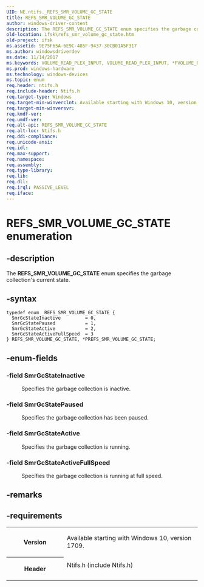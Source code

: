 ```yaml
---
UID: NE.ntifs._REFS_SMR_VOLUME_GC_STATE
title: REFS_SMR_VOLUME_GC_STATE
author: windows-driver-content
description: The REFS_SMR_VOLUME_GC_STATE enum specifies the garbage collection's current state.
old-location: ifsk\refs_smr_volume_gc_state.htm
old-project: ifsk
ms.assetid: 9E75F65A-6E9C-485F-9437-30CB01A5F317
ms.author: windowsdriverdev
ms.date: 11/14/2017
ms.keywords: VOLUME_READ_PLEX_INPUT, VOLUME_READ_PLEX_INPUT, *PVOLUME_READ_PLEX_INPUT
ms.prod: windows-hardware
ms.technology: windows-devices
ms.topic: enum
req.header: ntifs.h
req.include-header: Ntifs.h
req.target-type: Windows
req.target-min-winverclnt: Available starting with Windows 10, version 1709.
req.target-min-winversvr: 
req.kmdf-ver: 
req.umdf-ver: 
req.alt-api: REFS_SMR_VOLUME_GC_STATE
req.alt-loc: Ntifs.h
req.ddi-compliance: 
req.unicode-ansi: 
req.idl: 
req.max-support: 
req.namespace: 
req.assembly: 
req.type-library: 
req.lib: 
req.dll: 
req.irql: PASSIVE_LEVEL
req.iface: 
---
```


# REFS_SMR_VOLUME_GC_STATE enumeration



## -description
<p>The <b>REFS_SMR_VOLUME_GC_STATE</b> enum specifies the garbage collection's current state.</p>


## -syntax

````
typedef enum _REFS_SMR_VOLUME_GC_STATE { 
  SmrGcStateInactive         = 0,
  SmrGcStatePaused           = 1,
  SmrGcStateActive           = 2,
  SmrGcStateActiveFullSpeed  = 3
} REFS_SMR_VOLUME_GC_STATE, *PREFS_SMR_VOLUME_GC_STATE;
````


## -enum-fields
<dl>

### -field <a id="SmrGcStateInactive"></a><a id="smrgcstateinactive"></a><a id="SMRGCSTATEINACTIVE"></a><b>SmrGcStateInactive</b>

<dd>
<p>Specifies the garbage collection is inactive.</p>
</dd>

### -field <a id="SmrGcStatePaused"></a><a id="smrgcstatepaused"></a><a id="SMRGCSTATEPAUSED"></a><b>SmrGcStatePaused</b>

<dd>
<p> Specifies the garbage collection has been paused.</p>
</dd>

### -field <a id="SmrGcStateActive"></a><a id="smrgcstateactive"></a><a id="SMRGCSTATEACTIVE"></a><b>SmrGcStateActive</b>

<dd>
<p>Specifies the garbage collection is running.</p>
</dd>

### -field <a id="SmrGcStateActiveFullSpeed"></a><a id="smrgcstateactivefullspeed"></a><a id="SMRGCSTATEACTIVEFULLSPEED"></a><b>SmrGcStateActiveFullSpeed</b>

<dd>
<p>Specifies the garbage collection is running at full speed.</p>
</dd>
</dl>

## -remarks


## -requirements
<table>
<tr>
<th width="30%">
<p>Version</p>
</th>
<td width="70%">
<p>Available starting with Windows 10, version 1709.</p>
</td>
</tr>
<tr>
<th width="30%">
<p>Header</p>
</th>
<td width="70%">
<dl>
<dt>Ntifs.h (include Ntifs.h)</dt>
</dl>
</td>
</tr>
</table>